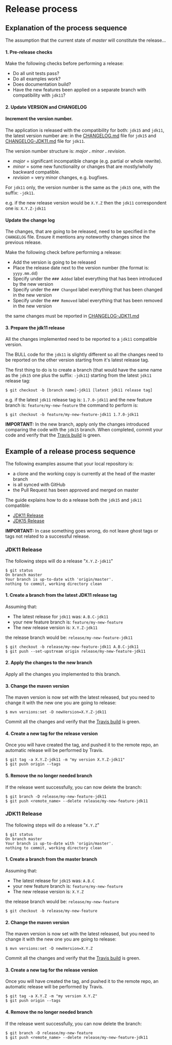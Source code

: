 # Release process

## Explanation of the process sequence

The assumption that the current state of *master* will constitute the release...

#### 1. Pre-release checks

Make the following checks before performing a release:
   * Do all unit tests pass?
   * Do all examples work?
   * Does documentation build?
   * Have the new features been applied on a separate branch with compatibility with `jdk11`?

#### 2. Update VERSION and CHANGELOG

#### Increment the version number.

The application is released with the compatibility for both: `jdk15` and `jdk11`, the latest version number are:
in the [CHANGELOG.md](CHANGELOG.md) file for `jdk15` and [CHANGELOG-JDK11.md](CHANGELOG-JDK11.md) file for `jdk11`. 

The version number structure is: *major* **.** *minor* **.** *revision*.
   * *major* = significant incompatible change (e.g. partial or whole rewrite).
   * *minor* = some new functionality or changes that are mostly/wholly backward compatible.
   * *revision* = very minor changes, e.g. bugfixes.
   
For `jdk11` only, the version number is the same as the `jdk15` one, with the suffix: `-jdk11`.

e.g. if the new release version would be `X.Y.Z` then the `jdk11` correspondent one is: `X.Y.Z-jdk11`

#### Update the change log

The changes, that are going to be released, need to be specified in the `CHANGELOG` file.
Ensure it mentions any noteworthy changes since the previous release.

Make the following check before performing a release:
* Add the version is going to be released
* Place the release date next to the version number (the format is: `yyyy.mm.dd`)
* Specify under the `### Added` label everything that has been introduced by the new version 
* Specify under the `### Changed` label everything that has been changed in the new version 
* Specify under the `### Removed` label everything that has been removed in the new version 

the same changes must be reported in [CHANGELOG-JDK11.md](CHANGELOG-JDK11.md)

#### 3. Prepare the jdk11 release

All the changes implemented need to be reported to a `jdk11` compatible version.

The BULL code for the `jdk11` is slightly different so all the changes need to be reported on the other version starting
from it's latest release tag.

The first thing to do is to create a branch (that would have the same name as the `jdk15` one plus the suffix: `-jdk11`)
starting from the latest `jdk11` release tag:

```shell script
$ git checkout -b [branch name]-jdk11 [latest jdk11 release tag] 
```

e.g. if the latest `jdk11` release tag is: `1.7.0-jdk11` and the new feature branch is: `feature/my-new-feature`
the command to perform is: 

```shell script
$ git checkout -b feature/my-new-feature-jdk11 1.7.0-jdk11 
```

**IMPORTANT:** In the new branch, apply only the changes introduced comparing the code with the `jdk15` branch.
When completed, commit your code and verify that the [Travis build](https://travis-ci.org/ExpediaGroup/bull/builds) is green. 

## Example of a release process sequence

The following examples assume that your local repository is:

* a clone and the working copy is currently at the head of the master branch
* is all synced with GitHub
* the Pull Request has been approved and merged on master

The guide explains how to do a release both the `jdk15` and `jdk11` compatible:

* [JDK11 Release](https://github.com/ExpediaGroup/bull/blob/master/RELEASE.md#jdk11-release)
* [JDK15 Release](https://github.com/ExpediaGroup/bull/blob/master/RELEASE.md#jdk15-release)

**IMPORTANT:** In case something goes wrong, do not leave ghost tags or tags not related to a successful release.

### JDK11 Release

The following steps will do a release "`X.Y.Z-jdk11`"

```shell script
$ git status
On branch master
Your branch is up-to-date with 'origin/master'.
nothing to commit, working directory clean
```

#### 1. Create a branch from the latest JDK11 release tag

Assuming that:

* The latest release for `jdk11` was: `A.B.C-jdk11` 
* your new feature branch is: `feature/my-new-feature`
* The new release version is: `X.Y.Z-jdk11`

the release branch would be: `release/my-new-feature-jdk11`

```shell script
$ git checkout -b release/my-new-feature-jdk11 A.B.C-jdk11 
$ git push --set-upstream origin release/my-new-feature-jdk11 
```

#### 2. Apply the changes to the new branch

Apply all the changes you implemented to this branch.

#### 3. Change the maven version

The maven version is now set with the latest released, but you need to change it with the new one you are going to release:

```shell script
$ mvn versions:set -D newVersion=X.Y.Z-jdk11
```

Commit all the changes and verify that the [Travis build](https://travis-ci.org/ExpediaGroup/bull/builds) is green.

#### 4. Create a new tag for the release version

Once you will have created the tag, and pushed it to the remote repo, an automatic release will be performed by Travis.

```shell script
$ git tag -a X.Y.Z-jdk11 -m "my version X.Y.Z-jdk11"
$ git push origin --tags
```

#### 5. Remove the no longer needed branch

If the release went successfully, you can now delete the branch:

```shell script
$ git branch -D release/my-new-feature-jdk11
$ git push <remote_name> --delete release/my-new-feature-jdk11
```

### JDK11 Release

The following steps will do a release "`X.Y.Z`"

```shell script
$ git status
On branch master
Your branch is up-to-date with 'origin/master'.
nothing to commit, working directory clean
```

#### 1. Create a branch from the master branch

Assuming that:

* The latest release for `jdk15` was: `A.B.C` 
* your new feature branch is: `feature/my-new-feature`
* The new release version is: `X.Y.Z`

the release branch would be: `release/my-new-feature`

```shell script
$ git checkout -b release/my-new-feature
```

#### 2. Change the maven version

The maven version is now set with the latest released, but you need to change it with the new one you are going to release:

```shell script
$ mvn versions:set -D newVersion=X.Y.Z
```

Commit all the changes and verify that the [Travis build](https://travis-ci.org/ExpediaGroup/bull/builds) is green.

#### 3. Create a new tag for the release version

Once you will have created the tag, and pushed it to the remote repo, an automatic release will be performed by Travis.

```shell script
$ git tag -a X.Y.Z -m "my version X.Y.Z"
$ git push origin --tags
```

#### 4. Remove the no longer needed branch

If the release went successfully, you can now delete the branch:

```shell script
$ git branch -D release/my-new-feature
$ git push <remote_name> --delete release/my-new-feature-jdk11
```
